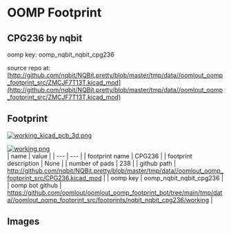 # OOMP Footprint  
## CPG236  by nqbit  
  
oomp key: oomp_nqbit_nqbit_cpg236  
  
source repo at: [http://github.com/nqbit/NQBit.pretty/blob/master/tmp/data//oomlout_oomp_footprint_src/ZMCJF7T13T.kicad_mod](http://github.com/nqbit/NQBit.pretty/blob/master/tmp/data//oomlout_oomp_footprint_src/ZMCJF7T13T.kicad_mod)  
## Footprint  
  
[![working_kicad_pcb_3d.png](working_kicad_pcb_3d_600.png)](working_kicad_pcb_3d.png)  
  
[![working.png](working_600.png)](working.png)  
| name | value | 
| --- | --- | 
| footprint name | CPG236 | 
| footprint description | None | 
| number of pads | 238 | 
| github path | http://github.com/nqbit/NQBit.pretty/blob/master/tmp/data//oomlout_oomp_footprint_src/CPG236.kicad_mod | 
| oomp key | oomp_nqbit_nqbit_cpg236 | 
| oomp bot github | https://github.com/oomlout/oomlout_oomp_footprint_bot/tree/main/tmp/data//oomlout_oomp_footprint_src/footprints/nqbit_nqbit_cpg236/working | 
## Images  
